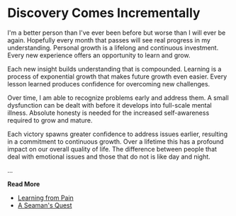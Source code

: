 # Discovery Comes Incrementally

I'm a better person than I've ever been before but worse than I will ever be again. Hopefully every
month that passes will see real progress in my understanding. Personal growth is a lifelong and
continuous investment. Every new experience offers an opportunity to learn and grow.

Each new insight builds understanding that is compounded. Learning is a process of exponential
growth that makes future growth even easier. Every lesson learned produces confidence for
overcoming new challenges.

Over time, I am able to recognize problems early and address them. A small dysfunction can be dealt
with before it develops into full-scale mental illness. Absolute honesty is needed for the
increased self-awareness required to grow and mature.

Each victory spawns greater confidence to address issues earlier, resulting in a commitment to
continuous growth. Over a lifetime this has a profound impact on our overall quality of life. The
difference between people that deal with emotional issues and those that do not is like day and
night.

...

**Read More**

* [Learning from Pain](https://seamansguide.com/book/quest/Pain.md)
* [A Seaman's Quest](https://seamansguide.com/book/quest)

